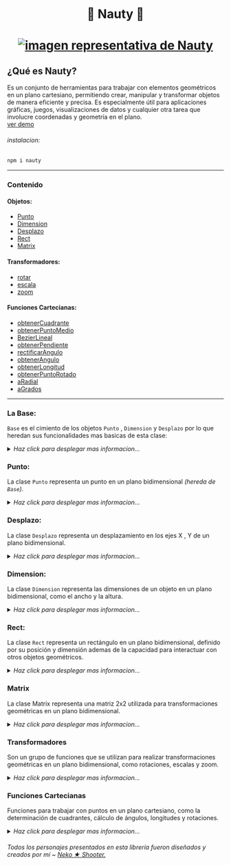 <h1 align="center">🧭 Nauty 📐<h1/>

<p align="center"><a href="#"><img src="https://i.ibb.co/zS2f3SD/nauty-sm.png" alt="imagen representativa de Nauty"></a><p/>


## ¿Qué es Nauty?
Es un conjunto de herramientas para trabajar con elementos geométricos en un plano cartesiano, permitiendo crear, manipular y transformar objetos de manera eficiente y precisa. Es especialmente útil para aplicaciones gráficas, juegos, visualizaciones de datos y cualquier otra tarea que involucre coordenadas y geometría en el plano.  
[ver demo](#demo)

###### instalacion:
``` bash
npm i nauty
```
---
### **Contenido**

#### Objetos:

+ [Punto](#punto)
+ [Dimension](#dimension)
+ [Desplazo](#desplazo)
+ [Rect](#rect)
+ [Matrix](#matrix)

#### Transformadores:
+ [rotar](#transformadores-1)
+ [escala](#transformadores-1)
+ [zoom](#transformadores-1)

#### Funciones Cartecianas:
+ [obtenerCuadrante](#funciones-cartecianas-1)
+ [obtenerPuntoMedio](#funciones-cartecianas-1)
+ [BezierLineal](#funciones-cartecianas-1)
+ [obtenerPendiente](#funciones-cartecianas-1)
+ [rectificarAngulo](#funciones-cartecianas-1)
+ [obtenerAngulo](#funciones-cartecianas-1)
+ [obtenerLongitud](#funciones-cartecianas-1)
+ [obtenerPuntoRotado](#funciones-cartecianas-1)
+ [aRadial](#funciones-cartecianas-1)
+ [aGrados](#funciones-cartecianas-1)
---

### La Base:  

`Base` es el cimiento de los objetos `Punto` , `Dimension` y `Desplazo` por lo que heredan sus funcionalidades mas basicas de esta clase:
<details>
  <summary><em>Haz click para desplegar mas informacion...</em></summary>  

#### Constructor y nuevo:

Si el segundo paramero no esta definido se tomara el valor del primer parametro para los dos.

``` JavaScript
super(a,b);
super.nuevo(a,b); // retorna this
```
+ `a:number` 
+ `b:number|undefined`
---
#### 🔸 bNuevo:

Modifica directamente los parameros internos.

``` JavaScript
super.bNuevo(a:number,b:number); // retorna this
```
> **`⚠ SIN RESTRICIONES`** Sin comprobación de ***tipos***, perfecto para ***iteraciones*** pero si los datos no son correctos puede provocar fallos ❌.

#### 🔸 resetear:
Resetea el valor de los elementos internos a **0**
``` JavaScript
super(20,20);
console.log(super);

super.resetear();
cosole.log(super);
```
###### terminal:
```
> Object { z0: 20 , z1: 20 }
    z0: 20
    z1: 20
​   > <prototype>: Object { … }

> Object { z0: 0 , z1: 0 }
    z0: 0
    z1: 0
​   > <prototype>: Object { … }
```
---
#### 🔸 rectificar:
Cualquier valor negativo sera sustituido a **0**
``` JavaScript
super(20,-20);
console.log(super);

super.rectificar(); // return this
cosole.log(super);
```
###### terminal:
```
> Object { z0: -20 , z1: 20 }
    z0: -20
    z1: 20
​   > <prototype>: Object { … }

> Object { z0: 0 , z1: 0 }
    z0: 0
    z1: 20
​   > <prototype>: Object { … }
```
---
#### 🔸 intercambia:
Los valores internos del objeto se intercambian.
``` JavaScript
super(10,20);
console.log(super);

super.intercambia(); // return this
console.log(super);
```
###### terminal:
```
> Object { z0: 10 , z1: 20 }
    z0: 10
    z1: 20
​   > <prototype>: Object { … }

> Object { z0: 20 , z1: 10 }
    z0: 20
    z1: 10
​   > <prototype>: Object { … }
```
---
#### 🔹 data:
Retorna los valores almacenados en un `Array`.

``` JavaScript
const arr = super.data; // return [number,number]
```
---
#### 🔹 esValido:
Si los el valores introducidos son de tipo **Number** retornara `true ✔`  de lo contrario sera `false ✖`.
``` JavaScript
const instanciaPunto = new Punto(0,0);
console.log(instanciaPunto.esValido); // true

instancia.bNuevo('0',undefined);
console.log(instanciaPunto.esValido); // false
```
 ---
#### 🔸 copiar:
Valida que el objeto resibido sea del mismo tipo que la instancia y `copia` cada uno de los elementos internos de este.
``` JavaScript
instanciaPunto.copiar( Punto ); // return this
instanciaDimension.copiar( Dimension ); // return this
instanciaDesplazo.copiar( Desplazo ); // return this
```
---
#### 🔸 bCopiar:
Si el objeto hereda de `Base` copiara cada uno de los elementos internos de los objetos `Punto | Desplazo | Dimension`
``` JavaScript
super.bCopiar( Punto ); // return this
super.bCopiar( Dimension ); // return this
super.bCopiar( Desplazo ); // return this
```
---
#### 🔹 copia:
Devuelve una copia del objeto.
``` JavaScript
const objetoCopia = super.copia; // return objeto hijo
```
---
#### 🔸 esIgual:
Valida que el `tipo` y contenido interno de los objetos sean igual.
``` JavaScript
const instanciaPunto = new Punto(0,0);
const otraInstancia = new Punto(0,0);
instanciaPunto.esIgual(otraInstancia); // return true
instanciaPunto.esIgual(0,0); //return true

const instanciaDimension = new Dimension(0,0);
instanciaPunto.esIgual(instanciaDimension); // return false
```
---
#### 🔸 bEsIgual:
Si el objeto hereda de `Base` valida que el contenido interno de los objetos sea igual.
``` JavaScript
const instanciaPunto = new Punto(0,0);
instanciaPunto.bEsIgual(0,0); // return true

const instanciaDimension = new Dimension(0,0);
instanciaPunto.bEsIgual(instanciaDimension); //return true

const instanciaDesplazo = new Desplazo(0,0);
instanciaPunto.bEsIgual(instanciaDesplazo); // return true

const obj = {x:0,y:0}
instanciaPunto.bEsIgual(obj); // false
```
---
#### 🔸 coincide:
Si el objeto es del mismo `tipo` valida que almenos un elemento del contenido interno sea igual.
``` JavaScript
const instanciaPunto = new Punto(0,0);
instanciaPunto.coincide(500,0); //return true

const otraInstancia = new Punto(0,10);
instanciaPunto.coincide(otraInstancia); // return true

const instanciaDimension = new Dimension(0,10);
instanciaPunto.coincide(instanciaDimension); // return false
```
---
#### 🔸 bCoincide:
Si el objeto hereda de `Base` valida que almenos un elemento del contenido interno sea igual.
``` JavaScript
const instanciaPunto = new Punto(0,0);
instanciaPunto.bCoincide(500,0); //return true

const instanciaDimension = new Dimension(0,10);
instanciaPunto.bCoincide(instanciaDimension); // return true

const instanciaDimension = new Dimension(0,10);
instanciaPunto.bCoincide(instanciaDimension); // return true
```
---
#### 🔸 multiplica:
Remplaza los **`parametros`** internos por la ***MULTIPLICACIÓN*** de estos **`parametros`** con la del **`VALOR`** asignado
``` JavaScript
super(2,2)
console.log(super);

super.multiplica(2); //return this
console.log(super);
```
###### terminal:
```
> Object { z0: 2 , z1: 2 }
    z0: 2
    z1: 2
​   > <prototype>: Object { … }

> Object { z0: 4 , z1: 4 }
    z0: 4
    z1: 4
​   > <prototype>: Object { … }
```

> **`⚠ SIN RESTRICIONES`** Sin comprobación de ***tipos***  , perfecto para ***iteraciones*** pero si los datos no son correctos puede provocar fallos ❌.
---
#### 🔸 divide:
Remplaza los **`parametros`** internos por la ***DIVICIÓN*** de estos **`parametros`** con la del **`VALOR`** asignado.
``` JavaScript
super(2,2)
console.log(super);

super.divide(2); //return this
console.log(super);
```
###### terminal:
```
> Object { z0: 2 , z1: 2 }
    z0: 2
    z1: 2
​   > <prototype>: Object { … }

> Object { z0: 1 , z1: 1 }
    z0: 1
    z1: 1
​   > <prototype>: Object { … }
```


> **`⚠ SIN RESTRICIONES`** Sin comprobación de ***tipos***, perfecto para ***iteraciones*** pero si los datos no son correctos puede provocar fallos ❌.
---
#### 🔸 bSuma:
Remplaza los **`parametros`** internos por la ***SUMA*** de estos **`parametros`** con la del **`objeto`** asignado.
``` JavaScript
const instanciaPunto = new Punto(-1,2);
console.log(instanciaPunto);

const instanciaDimension = new Dimension(100,100);
instanciaPunto.bSuma(instanciDimension); // return this

console.log(instanciaPunto);
```
###### terminal:
```
> Object { z0: -1 , z1: 2 , tipo: "Punto" }
    z0: -1
    z1: 2
    tipo: "Punto"
​   > <prototype>: Object { … }

> Object { z0: 99 , z1: 102 , tipo: "Punto" }
    z0: 99
    z1: 102
    tipo: "Punto"
​   > <prototype>: Object { … }
```
 > **`⚠ SIN RESTRICIONES`** Sin comprobación de ***tipos***, perfecto para ***iteraciones*** pero si los datos no son correctos puede provocar fallos ❌.
 ---
 #### 🔸 bResta:
 Remplaza los **`parametros`** internos por la ***RESTA*** de estos **`parametros`** con la del **`objeto`** asignado.
``` JavaScript
const instanciaPunto = new Punto(-1,2);
console.log(instanciaPunto);

const instanciaDimension = new Dimension(100,100);
instanciaPunto.bResta(instanciDimension); // return this

console.log(instanciaPunto);
```
###### terminal:
```
> Object { z0: -1 , z1: 2 , tipo: "Punto" }
    z0: -1
    z1: 2
    tipo: "Punto"
​   > <prototype>: Object { … }

> Object { z0: -101 , z1: -98 , tipo: "Punto" }
    z0: -101
    z1: -98
    tipo: "Punto"
​   > <prototype>: Object { … }
```
 > **`⚠ SIN RESTRICIONES`** Sin comprobación de ***tipos***, perfecto para ***iteraciones*** pero si los datos no son correctos puede provocar fallos ❌.  
  <br/>
</details>  

### Punto:
La clase `Punto` representa un punto en un plano bidimensional _(hereda de `Base`)_.
<details>
  <summary><em>Haz click para desplegar mas informacion...</em></summary>  

#### Constructor:
> -- *(opcional)* --
``` JavaScript
const div = document.querySelector('div');
const punto_1 = new Punto;
const punto_2 = new Punto(1,1);
const punto_3 = new Punto(div);
const punto_4 = new Punto(div,true); // coordenadas globales
const punto_5 = new Punto(...punto_4.data);
```
+ **args_0 `(X : Number)`** = Posicion en X\
**args_1 `(Y : Number | undefined)`** = Posicion en Y, _si Y no es definida Y tomara el valor de X_
+  **args_0 `(nodo : HTMLElement)`** = Del elemento HTML tomara la posicion en **`X`** y **`Y`** respectivamente\
**args_1 `(global : boolean | undefined)`** = Si es ***false*** | ***undefined*** solo tomara las coordenadas locales, ***true*** tomara las coordenadas globales.
+ **args_0 `args : data[]`** Toma los datos necesario del Array de datos del objeto en cuestion.
---
#### 🔸 nuevo:
Inicializa un nuevo `Punto` según los datos proporcionados.  
Exactamente igual al constructor
``` JavaScript
const punto_1 = new Punto;
punto_1.nuevo(1,1);

const div = document.querySelector('div');
punto_1.nuevo(div);
punto_1.nuevo(div,true) // coordenadas globales

const punto_2 = new Punto(100,100);
punto_1.nuevo(...punto_2.data)
```
---
#### 🔸 suma:
Remplaza los **`parametros`** internos por la ***SUMA*** de estos **`parametros`** con el **`objeto`** asignado.
``` JavaScript
const punto_1 = new Punto(1,1);
const desplazo = new Desplazo(5,5);
const punto_2 = new Punto(3,3);

console.log(punto_2);

punto_2.suma(punto_1).suma(desplazo);

console.log(punto_2);
```
###### terminal:
```
> Object { z0: 3 , z1: 3 , tipo: "Punto" }
    z0: 3
    z1: 3
    tipo: "Punto"
​   > <prototype>: Object { … }

> Object { z0: 9 , z1: 9 , tipo: "Punto" }
    z0: 9
    z1: 9
    tipo: "Punto"
​   > <prototype>: Object { … }
```
>  Objetos admitidos `Punto` y [`Desplazo`](#desplazo) si desea mas libertad y velocidad para sumar use [bSuma](#bsuma)
---
#### 🔸 resta:
Remplaza los **`parametros`** internos por la ***RESTA*** de estos **`parametros`** con el **`objeto`** asignado.
``` JavaScript
const punto_1 = new Punto(1,1);
const desplazo = new Desplazo(5,5);
const punto_2 = new Punto(3,3);

console.log(punto_2);

punto_2.resta(punto_1).resta(desplazo);

console.log(punto_2);
```
###### terminal:
```
> Object { z0: 3 , z1: 3 , tipo: "Punto" }
    z0: 3
    z1: 3
    tipo: "Punto"
​   > <prototype>: Object { … }

> Object { z0: -3 , z1: -3 , tipo: "Punto" }
    z0: -3
    z1: -3
    tipo: "Punto"
​   > <prototype>: Object { … }
```
>  Objetos admitidos `Punto` y [`Desplazo`](#desplazo) si desea mas libertad y velocidad para restar use [bResta](#bresta)
---
#### 🔹 getters y setters:
``` JavaScript
const punto_1 = new Punto(1,1);
console.log(punto_1);

punto_1.x; // coordenada en x
punto_1.y; // coordenada en y

punto_1.x = 2;
punto_1.y = 2;

console.log(punto_1);
```
###### terminal:
```
> Object { z0: 1 , z1: 1 , tipo: "Punto" }
    z0: 1
    z1: 1
    tipo: "Punto"
​   > <prototype>: Object { … }

> Object { z0: 2 , z1: 2 , tipo: "Punto" }
    z0: 2
    z1: 2
    tipo: "Punto"
​   > <prototype>: Object { … }
```
> Esta clase hereda de [`Base`](#la-base) por lo que el resto de sus funciones provienen de ahi.

<br/>
</details>

### Desplazo:

La clase `Desplazo` representa un desplazamiento en los ejes X , Y de un plano bidimensional.

<details>
  <summary><em>Haz click para desplegar mas informacion...</em></summary>  

#### Constructor:
> -- *(opcional)* --
``` JavaScript
const desplazo_1 = new Desplazo;
const desplazo_2 = new Desplazo(50,50);
const desplazo_3 = new Desplazo(...desplazo_2.data);
```
+ **args_0 `(dx : Number)`** = Desplazamiento en el eje X\
**args_1 `(dy : Number | undefined)`** = Desplazamiento en el eje Y, _si dy no es definida dy tomara el valor de dx_
+ **args_0 `args : data[]`** Toma los datos necesario del Array de datos del objeto en cuestion.
---
#### 🔸 nuevo:
Inicializa un nuevo `Desplazo` según los datos proporcionados.  
Exactamente igual al constructor.
``` JavaScript
cconst desplazo_1 = new Desplazo;
desplazo_1.nuevo(50,50);

const desplazo_2 = new Desplazo(100,100);
desplazo_1.nuevo(...desplazo_2.data);
```
---
#### 🔸 suma:
Remplaza los **`parametros`** internos por la ***SUMA*** de estos **`parametros`** con el **`Desplazo`** asignado.
``` JavaScript
const desplazo_1 = new Desplazo(1,1);
const desplazo_2 = new Desplazo(5,5);
const desplazo_3 = new Desplazo(3,3);

console.log(desplazo_3);

desplazo_3.suma(desplazo_1).suma(desplazo_2);

console.log(desplazo_3);
```
###### terminal:
```
> Object { z0: 3 , z1: 3 , tipo: "Desplazo" }
    z0: 3
    z1: 3
    tipo: "Desplazo"
​   > <prototype>: Object { … }

> Object { z0: 9 , z1: 9 , tipo: "Desplazo" }
    z0: 9
    z1: 9
    tipo: "Desplazo"
​   > <prototype>: Object { … }
```
>  Solo admite `desplazo` si desea mas libertad y velocidad para sumar use [bSuma](#bsuma)
---
#### 🔸 resta:
Remplaza los **`parametros`** internos por la ***RESTA*** de estos **`parametros`** con el **`Desplazo`** asignado.
``` JavaScript
const desplazo_1 = new Desplazo(1,1);
const desplazo_2 = new Desplazo(5,5);
const desplazo_3 = new Desplazo(3,3);

console.log(desplazo_3);

desplazo_3.suma(desplazo_1).suma(desplazo_2);

console.log(desplazo_3);
```
###### terminal:
```
> Object { z0: 3 , z1: 3 , tipo: "Desplazo" }
    z0: 3
    z1: 3
    tipo: "Desplazo"
​   > <prototype>: Object { … }

> Object { z0: -3 , z1: -3 , tipo: "Desplazo" }
    z0: -3
    z1: -3
    tipo: "Desplazo"
​   > <prototype>: Object { … }
```
>  Solo admite `desplazo` si desea mas libertad y velocidad para restar use [bResta](#bresta)
---
#### 🔹 getters y setters:
``` JavaScript
const desplazo_1 = new Desplazo(1,1);
console.log(desplazo_1);

desplazo_1.dx; // desplazamiento en el eje x
desplazo_1.dy; // desplazamiento en el eje y

desplazo_1.dx = 2;
desplazo_1.dy = 2;

console.log(desplazo_1);
```
###### terminal:
```
> Object { z0: 1 , z1: 1 , tipo: "Desplazo" }
    z0: 1
    z1: 1
    tipo: "Desplazo"
​   > <prototype>: Object { … }

> Object { z0: 2 , z1: 2 , tipo: "Desplazo" }
    z0: 2
    z1: 2
    tipo: "Desplazo"
​   > <prototype>: Object { … }
```
> Esta clase hereda de [`Base`](#la-base) por lo que el resto de sus funciones provienen de ahi.

<br/>
</details>

### Dimension:

La clase `Dimension` representa las dimensiones de un objeto en un plano bidimensional, como el ancho y la altura.

<details>
  <summary><em>Haz click para desplegar mas informacion...</em></summary> 

#### Constructor:
> -- *(opcional)* --
``` JavaScript
const div = document.querySelector('div');
const dimension_1 = new Dimension;
const dimension_2 = new Dimension(1,1);
const dimension_3 = new Dimension(div);
const dimension_4 = new Dimension(...dimension_2.data);
```
+ **args_0 `(w : Number)`** = Ancho\
**args_1 `(h : Number | undefined)`** = Altura, _si la altura no es definida Y tomara el valor del ancho_
+  **args_0 `(nodo : HTMLElement)`** = Del elemento HTML tomara el tamaño respectivamente
+ **args_0 `args : data[]`** Toma los datos necesario del Array de datos del objeto en cuestion.
---
#### 🔸 nuevo:
Inicializa una nueva `Dimension` según los datos proporcionados.  
Exactamente igual al constructor.
``` JavaScript
const dimension_1 = new Dimension;
dimension_1.nuevo(1,1);

const div = document.querySelector('div');
dimension_1.nuevo(div);

const dimension_2 = new Dimension(100,100);
dimension_1.nuevo(...dimension_2.data)
```
---
#### 🔸 suma:
Remplaza los **`parametros`** internos por la ***SUMA*** de estos **`parametros`** con la **`Dimension`** asignada.
``` JavaScript
const dimension_1 = new Dimension(1,1);
const dimension_2 = new Dimension(5,5);
const dimension_3 = new Dimension(3,3);

console.log(dimension_1);

dimension_1.suma(dimension_2).suma(dimension_3);

console.log(dimension_1);
```
###### terminal:
```
> Object { z0: 1 , z1: 1 , tipo: "Dimension" }
    z0: 1
    z1: 1
    tipo: "Dimension"
​   > <prototype>: Object { … }

> Object { z0: 9 , z1: 9 , tipo: "Dimension" }
    z0: 9
    z1: 9
    tipo: "Dimension"
​   > <prototype>: Object { … }
```
> Solo admite `Dimension` si desea mas libertad y velocidad para sumar use [bSuma](#bsuma)
---
#### 🔸 resta:
Remplaza los **`parametros`** internos por la ***RESTA*** de estos **`parametros`** con la **`Dimension`** asignada.
``` JavaScript
const dimension_1 = new Dimension(1,1);
const dimension_2 = new Dimension(5,5);
const dimension_3 = new Dimension(3,3);

console.log(dimension_1);

dimension_1.resta(dimension_2).resta(dimension_3);

console.log(dimension_1);
```
###### terminal:
```
> Object { z0: 1 , z1: 1 , tipo: "Dimension" }
    z0: 1
    z1: 1
    tipo: "Dimension"
​   > <prototype>: Object { … }

> Object { z0: 0 , z1: 0 , tipo: "Dimension" }
    z0: 0
    z1: 0
    tipo: "Dimension"
​   > <prototype>: Object { … }
```

> Solo admite `Dimension` ademas de que no existen dimensiones nagativas por lo que seran sustituidas por **0** en caso de pasar, si desea mas libertad y velocidad para restar use [bResta](#bresta).
---
#### 🔸 multiplica:
Remplaza los **`parametros`** internos por la ***MULTIPLICACIÓN*** de estos **`parametros`** con el **`VALOR`** asignado.
``` JavaScript
const dimension_1 = new Dimension(3,2);

console.log(dimension_1);

dimension_1.multiplica(2);

console.log(dimension_1);
```
###### terminal:
```
> Object { z0: 3 , z1: 2 , tipo: "Dimension" }
    z0: 3
    z1: 2
    tipo: "Dimension"
​   > <prototype>: Object { … }

> Object { z0: 6 , z1: 4 , tipo: "Dimension" }
    z0: 6
    z1: 4
    tipo: "Dimension"
​   > <prototype>: Object { … }
```
---
#### 🔸 divide:
Remplaza los **`parametros`** internos por la ***DIVICIÓN*** de estos **`parametros`** con el **`VALOR`** asignado.
``` JavaScript
const dimension_1 = new Dimension(3,2);

console.log(dimension_1);

dimension_1.divide(2);

console.log(dimension_1);
```
###### terminal:
```
> Object { z0: 3 , z1: 2 , tipo: "Dimension" }
    z0: 3
    z1: 2
    tipo: "Dimension"
​   > <prototype>: Object { … }

> Object { z0: 1.5 , z1: 1 , tipo: "Dimension" }
    z0: 1.5
    z1: 1
    tipo: "Dimension"
​   > <prototype>: Object { … }
```
---
#### 🔸 rectificaW:
Todo valor negativo en el ancho sera sustituido por **0**.

``` JavaScript
const dimension_1 = new Dimension;
dimension_1.bNuevo(-25,25); // bNuevo = sin restricciones para mas info ver clase Base
console.log("original",dimension_1);

dimension_1.rectificaW();
console.log("rectificaW",dimension_1);
```
###### terminal:
```
original > Object { z0: -25, z1: 25, tipo: "Dimension" }

rectificaW > Object { z0: 0, z1: 25, tipo: "Dimension" }

```
---
#### 🔸 rectificaH:
Todo valor negativo en la altura sera sustituido por **0**.
``` JavaScript
const dimension_1 = new Dimension;
dimension_1.bNuevo(-25,-25); // bNuevo = sin restricciones para mas info ver clase Base
console.log("original",dimension_1);

dimension_1.rectificaH();
console.log("rectificaH",dimension_1);
```
###### terminal:
```
original > Object { z0: -25, z1: -25, tipo: "Dimension" }

rectificaH > Object { z0: -25, z1: 0, tipo: "Dimension" }

```
---
#### 🔹 esValido:
El valor de una dimencion debe ser mayor a **0** para que sea `true ✔` de lo contrario sera invalido `false ✖`

``` JavaScript
const dimension_1 = new Dimension(20,20);

if(dimension_1.esValido){
    console.log(dimension_1);
    }

dimension_1.w = 0;

if(!dimension_1.esValido){
    console.log("la dimension solo es valida si sus parametros son mayores a 0");
    }
```
###### terminal:
```
> Object { z0: 20 , z1: 20 , tipo: "Dimension" }
    z0: 20
    z1: 20
    tipo: "Dimension"
​   > <prototype>: Object { … }

"la dimension solo es valida si sus parametros son mayores a 0"
```
---
#### 🔹 getters y setters:
``` JavaScript
const dimension_1 = new Dimension(1,1);
console.log(dimension_1);

dimension_1.w; // ancho
dimension_1.h; // alto

dimension_1.w = 2;
dimension_1.h = 2;

console.log(dimension_1);
```
###### terminal:
```
> Object { z0: 1 , z1: 1 , tipo: "Dimension" }
    z0: 1
    z1: 1
    tipo: "Dimension"
​   > <prototype>: Object { … }

> Object { z0: 2 , z1: 2 , tipo: "Dimension" }
    z0: 2
    z1: 2
    tipo: "Dimension"
​   > <prototype>: Object { … }
```
> Esta clase hereda de [`Base`](#la-base) por lo que el resto de sus funciones provienen de ahi.

<br/>
</details>

### Rect:
La clase `Rect` representa un rectángulo en un plano bidimensional, definido por su posición y dimensión ademas de la capacidad para interactuar con otros objetos geométricos.

<details>
  <summary><em>Haz click para desplegar mas informacion...</em></summary> 

#### Constructor:
> -- *(opcional)* --   

Creara un nuevo rectángulo según los datos proporcionados.
``` JavaScript
const div = document.querySelector('div');
const punto_1 = new Punto;
const punto_2 = new Punto(-10,10);
const dimension = new Dimencion(100,100);

const rect_1 = new Rect;
const rect_2 = new Rect(0,0,50,50);
const rect_3 = new Rect(punto_1,dimencion);
const rect_4 = new Rect(punto_1,punto_2);
const rect_5 = new Rect(div);
const rect_6 = new Rect(div,true);// cualquier modificacion a rect afectara a div
const rect_7 = new Rect(...rect_4.data);
```

+ *args_0 =* `[x : number]`, *args_1 =* `[y : number]`,  
*args_2 =* `[w : number]`, *args_3 =* `[h : number]`  
+ *args_0 =* `[punto : Punto]`, *args_1 =* `[dimension : Dimension]`
+ *args_0 =* `[puntoA : Punto]`, *args_1 =* `[puntoB : Punto]`
+ *args_0 = `(nodo : HTMLElement)`* = Del elemento HTML tomara el tamaño y la posicion respectivamente
+ *args = `(...args : data[])`* Toma los datos necesario del Array de datos del objeto en cuestion.
---
#### 🔸 nuevo:
Inicializa un nuevo rectángulo según los datos proporcionados.  
Exactamente igual al constructor.
``` JavaScript
const div = document.querySelector('div');
const punto_1 = new Punto;
const punto_2 = new Punto(-10,10);
const dimension = new Dimencion(100,100);

const rect_1 = new Rect;
rect_1.nuevo(0,0,50,50);
rect_1.nuevo(punto_1,dimencion);
rect_1.nuevo(punto_1,punto_2);
rect_1.nuevo(div);
rect_1.nuevo(div,true);// cualquier modificacion a rect afectara a div
const rect_2 = new Rect(50,50,50,50)
rect_1.nuevo(...rect_2.data);
```
---
#### 🔹 data:
Devuelve los valores almacenados en un array.
``` JavaScript
const rect_1 = new Rect(50,50,50,50);
console.log(rect_1.data);
```
###### terminal:
```
> Array(4) [ 50 , 50 , 50 , 50 ]
```
---
#### 🔸 copiar:
Copia cada uno de los elementos internos del objeto resibido.
``` JavaScript
const rect_1 = new Rect(100,100,100,100);
const rect_2 = new Rect;
console.log(rect_2.data);

rect_2.copiar(rect_1);
console.log(rect_2.data);
```
###### terminal:
```
> Array(4) [ 0 , 0 , 0 , 0 ]

> Array(4) [ 100 , 100 , 100 , 100 ]
```
---
#### 🔹 copia:
Crea y devuelve una copia del objeto
``` JavaScript
const rect_1 = new Rect(0,0,50,50);
const rect_copia = rect_1.copia;
```
---
#### 🔸 editar:
Modifica los parámetros internos  
`editar(x:number, y:number, w:number, h:number)`
* x - Posición en X 
* y - Podición en Y
* w - Ancho
* h - Altura  
``` JavaScript
const rect_1 = new Rect(100,100,100,100);
console.log(rect_1.data);

rect_1.editar(50,50,50,50);

console.log(rect_1.data);
```
###### terminal:
```
> Array(4) [ 100 , 100 , 100 , 100 ]

> Array(4) [ 50 , 50 , 50 , 50 ]
```
---
#### 🔸 cambiarPosicion:
Edita los parámetros de posición del rectángulo.
``` JavaScript
const rect_1 = new Rect(100,100,100,100);
console.log(rect_1.data);

rect_1.cambiarPosicion(50,50);
console.log(rect_1.data);

const nuevoPunto = new Punto(20,20);
rect_1.cambiarPosicion(nuevoPunto)
console.log(rect_1.data);
```
###### terminal:
```
> Array(4) [ 100 , 100 , 100 , 100 ]

> Array(4) [ 50 , 50 , 100 , 100 ]

> Array(4) [ 20 , 20 , 100 , 100 ]
```
---
#### 🔹 posicion:
Devuelve la el objeto [`Punto`](#punto) de la posición del rectángulo
``` JavaScript
const rect_1 = new Rect(1,2,30,40);
console.log(rect_1.posicion);
```
###### terminal:
```
> Object { z0: 1 , z1: 2 , tipo: "Punto" }
    z0: 1
    z1: 2
    tipo: "Punto"
​   > <prototype>: Object { … }
```
---
#### 🔸 cambiarDimension:
Edita los parámetros de dimensiones del rectángulo.
``` JavaScript
const rect_1 = new Rect(100,100,100,100);
console.log(rect_1.data);

rect_1.cambiarDimension(50,50);
console.log(rect_1.data);

const nuevaDimension = new Dimension(20,20);
rect_1.cambiarPosicion(nuevaDimension)
console.log(rect_1.data);
```
###### terminal:
```
> Array(4) [ 100 , 100 , 100 , 100 ]

> Array(4) [ 100 , 100 , 50 , 50 ]

> Array(4) [ 100 , 100 , 20 , 20 ]
```
---
#### 🔹 dimension:
Devuelve la el objeto [`Dimension`](#punto) del rectángulo
``` JavaScript
const rect_1 = new Rect(1,2,30,40);
console.log(rect_1.dimension);
```
###### terminal:
```
> Object { z0: 30 , z1: 40 , tipo: "Dimension" }
    z0: 30
    z1: 40
    tipo: "Dimension"
​   > <prototype>: Object { … }
```
---
#### 🔸 desplazar:
Edita el desplazamiento en el eje **X** y **Y**
``` JavaScript
const rect_1 = new Rect(100,100,100,100);
console.log(rect_1.data);

rect_1.desplazar(50,50);
console.log(rect_1.data);

const nuevaDesplazo = new Desplazo(20,20);
rect_1.desplazar(nuevaDesplazo)
console.log(rect_1.data);
```
###### terminal:
```
> Array(4) [ 100 , 100 , 100 , 100 ]

> Array(4) [ 150 , 150 , 100 , 100 ]

> Array(4) [ 120 , 120 , 100 , 100 ]
```
---
#### 🔹 desplazo:
Devuelve el objeto [`Desplazo`](#desplazo) que contiene el desplazamiento del rectángulo
``` JavaScript
const rect_1 = new Rect(100,100,100,100);
rect_1.cambiarDesplazo(50,50);
console.log(rect_1.desplazo);
```
###### terminal:
```
> Object { z0: 50 , z1: 50 , tipo: "Desplazo" }
    z0: 50
    z1: 50
    tipo: "Desplazo"
​   > <prototype>: Object { … }
```
---
#### 🔸 posicionarPorElCentro:
Posiciona el objeto `Rect` desde el centro usando las coordenadas proporcionadas.
``` JavaScript
const rect_1 = new Rect(0,0,100,100);
console.log(rect_1.data);

rect_1.posicionarPorElCentro(0,0);
console.log(rect_1.data);
```
###### terminal:
```
> Array(4) [ 0 , 0 , 100 , 100 ]

> Array(4) [ -50 , -50 , 100 , 100 ]

```
---
#### 🔸 expandir:
Expande el objeto `Rect` asta los limites del rectángulo dado
``` JavaScript
const rect_1 = new Rect(0,0,50,50);
console.log(rect_1.data);

const rect_2 = new Rect(50,50,50,50);
rect_1.expandir(rect_2)
console.log(rect_1.data);
```
###### terminal:
```
> Array(4) [ 0 , 0 , 50 , 50 ]

> Array(4) [ 0 , 0 , 100 , 100 ]

```
---
#### 🔸 contiene:
Verifica si un punto se encuentra dentro de los límites del rectángulo.
``` JavaScript
const rect_1 = new Rect(0,0,50,50);
const punto_1  = new Punto(25,25);

if(rect_1.contiente(punto_1)){
    console.log('El punto esta dentro de rectangulo');
}
else{
    console.log('El punto esta fuera')
}

```
###### terminal:
```
El punto esta dentro de rectangulo
```
---
#### 🔹 esValido:
Verifica si los datos del rectángulo son válidos.
``` JavaScript
const rect_1 = new Rect(0,0,50,50);

if(rect_1.esValido){    
    console.log(rect_1.data);
}

rect_1.w = 0;    

if(!rect_1.esValido){
    console.log("el rectangulo NO ES VALIDO");
}
```
###### terminal:
```
> Array(4) [ 0 , 0 , 50 , 50 ]

"el rectangulo NO ES VALIDO"
```
---
#### 🔸 resetear:
Formatea completamente el objeto..
``` JavaScript
const rect_1 = new Rect(50,50,50,50);
console.log(rect_1.data);

rect_1.resetear();
console.log(rect_1.data);
```
###### terminal:
```
> Array(4) [ 50 , 50 , 50 , 50 ]

> Array(4) [ 0 , 0 , 0 , 0 ]
```
---
#### 🔸 obtenerCentro:
Devuelve la coordenada global ubicada en el centro del rectángulo.
``` JavaScript
const rect_1 = new Rect(50,50,50,50);
rect_1.desplazar(10,10);

const centro = rect_1.obtenerCentro();
console.log(centro);
```
###### terminal:
```
> Object { z0: 85 , z1: 85 , tipo: "Punto" }
    z0: 85
    z1: 85
    tipo: "Punto"
​   > <prototype>: Object { … }
```
---
#### 🔸 obtenerCentroLocal:
Devuelve la coordenada local ubicada en el centro del rectángulo.
``` JavaScript
const rect_1 = new Rect(50,50,50,50);
rect_1.desplazar(10,10);

const centro = rect_1.obtenerCentroLocal();
console.log(centro);
```
###### terminal:
```
> Object { z0: 75 , z1: 75 , tipo: "Punto" }
    z0: 75
    z1: 75
    tipo: "Punto"
​   > <prototype>: Object { … }
```
---
#### 🔸 obtenerCentroAbs:
Devuelve la coordenada absoluta ubicada en el centro del rectángulo.
``` JavaScript
const rect_1 = new Rect(50,50,50,50);
rect_1.desplazar(10,10);

const centro = rect_1.obtenerCentroAbs();
console.log(centro);
```
###### terminal:
```
> Object { z0: 25 , z1: 25 , tipo: "Punto" }
    z0: 25
    z1: 25
    tipo: "Punto"
​   > <prototype>: Object { … }
```
---
#### 🔸 raiz:
Ancla el rectángulo a un objeto HTML para que las modificaciones hechas en el Rect se vean reflejadas en el objeto HTML.
``` JavaScript
const div = document.querySelector('div');
const rect_1 = new Rect;
rect_1.raiz(div);

```
---
#### 🔹 area:
Devuelve el área total del rectángulo.
``` JavaScript
const rect_1 = new Rect(50,50,50,50);
console.log(rect_1.area);
```
###### terminal:
```
2500
```

#### 🔹 supDer , supIzq , infDer , infIzq:
Devuelve las coordenadas de las esquinas del rectángulo.
``` JavaScript
const rect = new Rect(0,25,50,100);
console.log('supDer',rect.supDer);
console.log('supIzq',rect.supIzq);
console.log('infDer',rect.infDer);
console.log('infIzq',rect.infIzq);
```
###### terminal:
```
supDer > Object { z0: 50, z1: 25, tipo: "Punto" }

supIzq > Object { z0: 0, z1: 25, tipo: "Punto" }

infDer > Object { z0: 50, z1: 125, tipo: "Punto" }

infIzq > Object { z0: 0, z1: 125, tipo: "Punto" }
```

### 🔹 getters y setters:

``` JavaScript
const rect_1 = new Rect(0,0,50,50);
console.log(rect_1.data);

rect_1.w; // ancho
rect_1.h; // alto
rect_1.x; // coordenada x
rect_1.y; // coordenada y

rect_1.gx; // Devuelve la posicion X global si está enlazado al DOM, de lo contrario, devuelve la posicion X local.
rect_1.gy; // Devuelve la posicion Y global si está enlazado al DOM, de lo contrario, devuelve la posicion Y local.

rect_1.x = 10;
rect_1.y = 10;
rect_1.w = 20;
rect_1.h = 20;

console.log(rect_1.data);
```
###### terminal:
```
> Array(4) [ 0 , 0 , 50 , 50 ]

> Array(4) [ 10 , 10 , 20 , 20 ]
```

<br/>
</details>

### Matrix
La clase Matrix representa una matriz 2x2 utilizada para transformaciones geométricas en un plano bidimensional.
<details>
  <summary><em>Haz click para desplegar mas informacion...</em></summary>

#### Constructor
> -- *(opcional)* --  

Crea una nueva instancia de la matriz con los valores proporcionados. Por defecto, crea una matriz de identidad y sin desplazamiento.
+ m11 (number): Valor de la posición (1,1) de la matriz.
+ m21 (number): Valor de la posición (2,1) de la matriz.
+ m12 (number): Valor de la posición (1,2) de la matriz.
+ m22 (number): Valor de la posición (2,2) de la matriz.
+ dx (number): Desplazamiento en el eje x.
+ dy (number): Desplazamiento en el eje y.
``` JavaScript
const matrix_1 = new Matrix;
const matrix_2 = new Matrix(1,0,0,1,0,0);
const matrix_3 = new Matrix(...matrix_2.data);
```
---
#### 🔸 nuevo:
Inicializa una nueva matriz según los datos proporcionados.  
Exactamente igual al constructor.
``` JavaScript
const matrix_1 = new Matrix;
matrix_1.nuevo(2,0,0,2,10,10);

const matrix_2 = new Matrix(0.7, -0.7, 0.7, 0.7, 0, 0);
matrix_1.nuevo(...matrix_2.data);
```
---
#### 🔹 data:
Devuelve los valores de la matriz y el desplazamiento como un arreglo.  
`[m11:number, m21:number, m12:number, m22:number, dx:number dy:number]`
``` JavaScript
const matrix_1 = new Matrix(2,0,0,2,0,0);
console.log(matrix_1.data);
```
###### terminal:
```
> Array(6) [ 2 , 0 , 0 , 2 , 0 , 0 ]
```
---
#### 🔹 str:
Devuelve una representación en cadena de texto de la matriz en el formato `matrix(m11, m21, m12, m22, dx, dy)` perfecto para usarlo en los metodos ***DOM.style.transform***.
``` JavaScript
const matrix_1 = new Matrix(2,0,0,2,0,0);
console.log(matrix_1.str);
```
###### terminal:
```
"matrix(2, 0, 0, 2, 0, 0)"
```
#### 🔸 desplazar:
Desplaza la matriz en los ejes **X** e **Y** con los valores proporcionados.
``` JavaScript
const div_1 = document.querySelector('.div_1');
const div_2 = document.querySelector('.div_2');
const matrix_1 = new Matrix;

div_1.style.transform = matrix_1.str;

matrix_1.desplazar(200,200);
div_2.style.transform = matrix_1.str;
```
<p align="center"><a href="#"><img src="https://i.ibb.co/YkHk00L/m1.jpg" alt="imagen demo de matrix.desplazar"></a><p/>

---
#### 🔹 desplazo:
Devuelve el objeto [`Desplazo`](#desplazo) asociado a la matriz.
``` JavaScript
const div_1 = document.querySelector('.div_1');
const div_2 = document.querySelector('.div_2');
const matrix_1 = new Matrix;

div_1.style.transform = matrix_1.str;

const desplazo = matrix_1.desplazo;
desplazo.dx = 200;
desplazo.dy = 200;
div_2.style.transform = matrix_1.str;
```
<p align="center"><a href="#"><img src="https://i.ibb.co/YkHk00L/m1.jpg" alt="imagen demo de matrix.desplazar"></a><p/>

---
#### 🔸 inverso:
Calcula y devuelve una nueva matriz inversa de la matriz original.
``` JavaScript
const div_1 = document.querySelector('.div_1');
const div_2 = document.querySelector('.div_2');
const matrix_1 = new Matrix(0.7, -0.7, 0.7, 0.7, 200, 200);

div_1.style.transform = matrix_1.str;

const matrix_inversa = matrix_1.inverso();
div_2.style.transform = matrix_inversa.str;
```
<p align="center"><a href="#"><img src="https://i.ibb.co/hLP5XZP/m2.jpg" alt="imagen demo de matrix.inverso"></a><p/>

#### 🔸 fusionar:
Sustituye los valores de la `matriz A` por la combinacion de la `matriz A` con la `matriz B` de manera que aplica primero la transformación de la `matriz A` y luego la transformación de la `matriz B`.
``` JavaScript
const div_1 = document.querySelector('.div_1');
const div_2 = document.querySelector('.div_2');
const div_3 = document.querySelector('.div_3');
const matrix_1 = new Matrix(0.7, -0.7, 0.7, 0.7, 150, 150);
const matrix_2 = new Matrix(.5, 0, 0, .5, 50, 50);

div_1.style.transform = matrix_1.str;
div_2.style.transform = matrix_2.str;

div_3.style.transform = matrix_2.fusionar(matrix_1).str;
```
<p align="center"><a href="#"><img src="https://i.ibb.co/QvsgxDx/m3.jpg" alt="imagen demo de matrix.fusionar"></a><p/>

---
#### 🔸 resetear:
Restablece la matriz a una matriz de identidad y el desplazamiento a cero.
``` JavaScript
const div_1 = document.querySelector('.div_1');
const div_2 = document.querySelector('.div_2');

const matrix_1 = new Matrix(0.35, -0.35, 0.35, 0.35, 100, 0);
div_1.style.transform = matrix_1.str;

matrix_1.resetear()
div_2.style.transform = matrix_1.str;
```
<p align="center"><a href="#"><img src="https://i.ibb.co/fSgL193/m4.jpg" alt="imagen demo de matrix.resetear"></a><p/>

---
#### 🔸 copiar:
Copia los valores de otra matriz en la matriz original.
``` JavaScript
const matrix_1 = new Matrix(0.7, -0.7, 0.7, 0.7, 50, -50);
console.log(matrix_1.data);

const matrix_2 = new Matrix(.5, 0, 0, .5, 50, 50);
matrix_1.copiar(matrix_2)

console.log(matrix_1.data);
```
###### terminal:
```
> Array(6) [ 0.7 , -0.7 , 0.7 , 0.7 , 50 , -50 ]

> Array(6) [ 0.5 , 0 , 0 , 0.5 , 50 , 50 ]
```
---
#### 🔹 copia:
Crea y devuelve una copia de la matriz original.
``` JavaScript
const matrix_1 = new Matrix(0.7, -0.7, 0.7, 0.7, 50, -50);
console.log(matrix_1.data);

const matrix_2 = matrix_1.copia;
console.log(matrix_2.data);
```
###### terminal:
```
> Array(6) [ 0.7 , -0.7 , 0.7 , 0.7 , 50 , -50 ]

> Array(6) [ 0.7 , -0.7 , 0.7 , 0.7 , 50 , -50 ]
```
---
#### 🔸 mapea:
Aplica la transformación de la matriz a un punto en el plano.
``` JavaScript
const matrix_1 = new Matrix(0.7, -0.7, 0.7, 0.7, 50, -50);

const punto_original = new Punto(25,25);
console.log("punto original",punto_original.data);

const punto_mapeado = matrix_1.mapea(punto_original);
console.log("punto mapeado",punto_mapeado.data);
```
###### terminal:
```
punto original > Array [ 25 , 25 ]

punto mapeado > Array [ 50, -15 ]
```
---
#### 🔸 desMapea:
Aplica la transformación de la matriz a un punto en el plano.
``` JavaScript
const matrix_1 = new Matrix(0.7, -0.7, 0.7, 0.7, 50, -50);

const punto_mapeado = new Punto(50,-15);
console.log("punto mapeado" ,punto_mapeado.data);

const punto_original = matrix_1.desMapea(punto_mapeado);
console.log("punto original", punto_original.data);
```
###### terminal:
```
punto mapeado > Array [ 50, -15 ]

punto original > Array [ 25 , 25 ]
```

#### 🔸 esIgual:
Verifica si esta matriz es igual a otra matriz.
``` JavaScript
const matrix_1 = new Matrix(0.7, -0.7, 0.7, 0.7, 50, -50);
const matrix_2 = new Matrix(2, 0, 0, 2, 10, 10);
const matrix_3 = new Matrix(0.7, -0.7, 0.7, 0.7, 50, -50);

console.log("la matriz_1 es igual al a matriz_3 =" ,matrix_1.esIgual(matrix_3));

console.log("la matriz_1 es igual al a matriz_2 =" ,matrix_1.esIgual(matrix_2));
```
###### terminal:
```
la matriz_1 es igual al a matriz_3 = true

la matriz_1 es igual al a matriz_2 = false
```

#### 🔹 Propiedades:
``` JavaScript
const matrix_1 = new Matrix(0.7, -0.7, 0.7, 0.7, 50, -50);
matrix_1.m11 // 0.7: Valor de la posición (1,1) de la matriz.
matrix_1.m21 // -0.7: Valor de la posición (2,1) de la matriz.
matrix_1.m12 // 0.7: Valor de la posición (1,2) de la matriz.
matrix_1.m22 // 0.7: Valor de la posición (2,2) de la matriz.
matrix_1.dx // 50: Desplazamiento en el eje x.
matrix_1.dy // -50: Desplazamiento en el eje y.
```
<br/>
</details>

### Transformadores

Son un grupo de funciones que se utilizan para realizar transformaciones geométricas en un plano bidimensional, como rotaciones, escalas y zoom.
<details>
  <summary><em>Haz click para desplegar mas informacion...</em></summary> 

#### ⚙ rotar:

Realiza una rotación en el plano con el ángulo especificado alrededor del punto de pivote, manteniendo la precisión especificada.  
`rotar( grados , pivote , referencia , presicion = 3)`

- `grados`: El ángulo de rotación en grados.
- `pivote` _(opcional)_: El punto alrededor del cual se realiza la rotación.
- `referencia` _(opcional)_: Es el punto de referencia al cual el pivote afectara, puede usarse ` el centro del rect` al cual la matrix aplicara la transformacion.
- `presicion` _(opcional)_: La precisión decimal para redondear los resultados (por defecto es 3).

_Devuelve una instancia de `Matrix` que representa la transformación de rotación._
###### Ejemplo 1:

``` JavaScript
const div_1 = document.querySelector('.div_1');

let grados = 0;

window.addEventListener('wheel',e=>{
    grados += e.deltaY > 0 ? 1 : -1;
    const matrix = rotar(grados);
    div_1.style.transform = matrix.str;
});
```
<p align="center"><a href="#"><img src="https://media.giphy.com/media/v1.Y2lkPTc5MGI3NjExc3NqczEzMjZkMmtzOW54MnZycWw1MXp1NWh0YndpOW82MW1ycDhzZiZlcD12MV9pbnRlcm5hbF9naWZfYnlfaWQmY3Q9Zw/0GllHGGVWcF3C2njFB/source.gif" alt="demo 1 de Nauty-rotar"></a><p/>

###### Ejemplo 2:

``` JavaScript
const pos_global = new Punto(document.querySelector(".contenedor"),true);//solo para obtener la posicion global
const marcador = new Rect(document.querySelector(".marcador"),true);
const rect = new Rect(document.querySelector(".div_1"),true);

const pivote = new Punto(0,0);
marcador.posicionarPorElCentro(pivote);

let grados = 0;

window.addEventListener('wheel',e=>{
    grados += e.deltaY > 0 ? 1 : -1;
    const matrix = rotar(grados,pivote,rect.obtenerCentro());
    rect.nodo.style.transform = matrix.str;
});

window.addEventListener('click',e=>{
    console.info(e.clientX,e.clientY)
    pivote.x = e.clientX - pos_global.x;
    pivote.y = e.clientY - pos_global.y;
    marcador.posicionarPorElCentro(pivote);
});
```
<p align="center"><a href="#"><img src="https://media.giphy.com/media/v1.Y2lkPTc5MGI3NjExMWE4cDZqazMzM3Z2ZmI1NmRuZ2locGtyMnJnM210ZTZndnN2bTdodCZlcD12MV9pbnRlcm5hbF9naWZfYnlfaWQmY3Q9Zw/cqcm4Ld6api3FmW6SB/source.gif" alt="demo 2 de Nauty-rotar"></a><p/>

---
#### ⚙ escala:

Realiza una escala en el plano bidimensional.  
`escala( escalaX , escalaY )`

- `escalaX`: El factor de escala en el eje x (por defecto es 1).
- `escalaY`: El factor de escala en el eje y (por defecto es 1).

_Devuelve una instancia de `Matrix` que representa la transformación de escala._
``` JavaScript
const div_1 = document.querySelector(".div_1");
const div_2 = document.querySelector(".div_2");
const div_3 = document.querySelector(".div_3");

const escala_1 = escala(1,1);
const escala_2 = escala(2,2);
const escala_3 = escala(3,3);

div_1.style.transform = escala_1.str;
div_2.style.transform = escala_2.str;
div_3.style.transform = escala_3.str;
```
<p align="center"><a href="#"><img src="https://i.ibb.co/ZVvJRXL/escala.jpg" alt="demo de Nauty-escala"></a><p/>

---

#### ⚙ zoom:

Realiza un zoom en el plano bidimensional.  
`zoom(distancia, foco = .01)`

- `distancia`: La distancia de zoom.
- `foco`: El factor de foco para el zoom (por defecto es 0.01).

> Aunque parezaca similar a `escala` la ventaja esta en que `zoom` aplica sus efectos de forma mas progresiva por  lo que es menos brusco que _escala_.

_Devuelve una instancia de `Matrix` que representa la transformación de zoom._
``` JavaScript
const div_1 = document.querySelector(".div_1");

let ampliacion = 0;

window.addEventListener('wheel',e=>{
    ampliacion += e.deltaY > 0 ? 1 : -1;
    const matrix = zoom(ampliacion);
    div_1.style.transform = matrix.str;
});
```
<p align="center"><a href="#"><img src="https://media.giphy.com/media/v1.Y2lkPTc5MGI3NjExcWh6ZGh2YnByM2RndGo1MDY2cnNoNGducGk1czh4MWxoY3Y1bmZ1MyZlcD12MV9pbnRlcm5hbF9naWZfYnlfaWQmY3Q9Zw/9i9w1VIQ3tbmo5iO5K/source.gif" alt="demo de Nauty-zoom"></a><p/>


<br/>
</details>

### Funciones Cartecianas

Funciones para trabajar con puntos en un plano cartesiano, como la determinación de cuadrantes, cálculo de ángulos, longitudes y rotaciones.


<details>
  <summary><em>Haz click para desplegar mas informacion...</em></summary>

#### ▫ __cuadrante:
Constante que contiene valores numéricos para representar los cuadrantes de un plano cartesiano
``` JavaScript
__cuadrante.c1 // cuadrante 1 valor = 0x1
__cuadrante.c2 // cuadrante 2 valor = 0x2
__cuadrante.c3 // cuadrante 3 valor = 0x4
__cuadrante.c4 // cuadrante 4 valor = 0x8
__cuadrante.o  // centro/origen valor = 0
```
---
#### ⚙ obtenerCuadrante:

Encuentra el cuadrante cartográfico de un punto con respecto a un punto de referencia.  
`obtenerCuadrante(origen, punto)`

- `origen`: Punto de origen que actúa como el centro del plano cartesiano.
- `punto`: Punto a localizar en el cuadrante.

> Devuelve un valor numérico que representa el cuadrante del punto definido por la constante `__cuadrante`.
``` JavaScript
const origen = new Punto(0,0);
const punto  = new Punto(30,30);
const CUADRANTE = obtenerCuadrante(origen, punto)

if(__cuadrante.c1 == CUADRANTE){
    console.log('cuadrante 1 valor = 0x1');
}
else if(__cuadrante.c2 == CUADRANTE){
    console.log('cuadrante 2 valor = 0x2');
}
else if(__cuadrante.c3 == CUADRANTE){
    console.log('cuadrante 3 valor = 0x4');
}
else if(__cuadrante.c4 == CUADRANTE){
    console.log('cuadrante 4 valor = 0x8');
}
else{ //__cuadrante.o
    console.log('centro/origen valor = 0')
}
```
###### terminal:
```
cuadrante 4 valor = 0x8
```
<p align="center"><a href="#"><img src="https://www.geogebra.org/resource/FYATZx8k/kVD3PbXybQ7exuMj/material-FYATZx8k.png" alt="representacion de los cuadrantes de un plano carteciano"></a><p/>  

---

#### ⚙ obtenerPuntoMedio:

Obtiene el punto medio entre dos puntos dados.  
`obtenerPuntoMedio(puntoA, puntoB)`

- `puntoA`: Primer punto.
- `puntoB`: Segundo punto.

> Devuelve un [Punto](#punto) que representa el punto medio entre los dos puntos dados.
``` JavaScript
const puntoA = new Punto(100,100);
const puntoB = new Punto(200,200);
const puntoC  = obtenerPuntoMedio(puntoA,puntoB);

console.log("puntoA =",puntoA.data);
console.log("puntoB =",puntoB.data);
console.log("puntoC =",puntoC.data);
```
###### terminal:
```
puntoA = > Array [ 100, 100 ]

puntoB = > Array [ 200, 200 ]

puntoC = > Array [ 150, 150 ]
```
---
#### ⚙ obtenerPendiente

Obtiene la pendiente entre dos puntos dados.  
`obtenerPendiente(puntoA, puntoB)`

- `puntoA`: Primer punto.
- `puntoB`: Segundo punto.

> Devuelve el valor de la pendiente.
<p align="center"><a href="#"><img src="https://encrypted-tbn0.gstatic.com/images?q=tbn:ANd9GcTgyXWDXnkgeQRUUzYwmXral32XMaFVEe0Ae-tIlZ3PNQ&s" alt="formula de la pendiente entre dos puntos"></a><p/>

#### ⚙ obtenerLongitud:

> Retorna la longitud que existe entre dos puntos.  
`obtenerLongitud(ancla, punto)`

- `ancla`: El punto de referencia.
- `punto`: El punto de destino.

> Devuelve la longitud entre los dos puntos.
``` JavaScript
const puntoA = new Punto(100,100);
const puntoB = new Punto(200,200);
const longitud  = obtenerLongitud(puntoA,puntoB);

console.log("la distancia entre A y B es: ",longitud);
```
###### terminal:
```
la distancia entre A y B es:  141.4213562373095
```
---
#### ⚙ obtenerAngulo:

Obtiene el ángulo entre dos puntos.  
`obtenerAngulo(origen, punto)`

- `origen`: El punto de referencia.
- `punto`: El punto de destino.

> Devuelve el ángulo entre los dos puntos.
``` JavaScript
const origen = new Punto(100,100);
const puntoA = new Punto(200,200);
const angulo  = obtenerAngulo(origen,puntoA);

console.log("el angulo del puntoA con respecto al origen es: ",angulo);
```
###### terminal:
```
el angulo del puntoA con respecto al origen es:  315
```
---
#### ⚙ BezierLineal:`

Obtiene el punto en la línea formada por los dos puntos dados a partir de una tolerancia.  
`BezierLineal(puntoA, puntoB, tolerancia)`

- `puntoA`: Primer punto.
- `puntoB`: Segundo punto.
- `tolerancia`: La tolerancia debe ser de **0** a **1**.

> Devuelve un [Punto](#punto) en la línea.

``` JavaScript
const rect = new Rect(document.querySelector(".div_1"),true);
const pin_1 = new Rect(document.querySelector(".pin_1"),true);
const pin_2 = new Rect(document.querySelector(".pin_2"),true);

const puntoA = new Punto(-50,-50);
const puntoB = new Punto(400,300);
pin_1.posicionarPorElCentro(puntoA);
pin_2.posicionarPorElCentro(puntoB);

const unidad = puntoB.y - puntoA.y;
let recorrido = 0;

rect.posicionarPorElCentro(puntoB);

window.addEventListener('wheel',e=>{
    recorrido += e.deltaY ? 1 : -1;
    let tolerancia = Math.abs((unidad - recorrido)/unidad);
    
    if(tolerancia > 1){
        recorrido = 0;
        tolerancia = 1};

    const p = BezierLineal(puntoA,puntoB,tolerancia);
    rect.posicionarPorElCentro(p);
});
```
<p align="center"><a href="#"><img src="https://media.giphy.com/media/v1.Y2lkPTc5MGI3NjExYngzcHduaHJkaml3cXN3cHNzYXMzcDk2aWNvMmR1eWxzZGR0MmR5aiZlcD12MV9pbnRlcm5hbF9naWZfYnlfaWQmY3Q9Zw/xTO7TBBmsqwrE2Kq0x/source.gif" alt="demo Nauty - BezierLineal"></a><p/>

---

#### ⚙ obtenerPuntoRotado:

Devuelve la posición del punto rotado a partir del punto ancla como referencia.  
`obtenerPuntoRotado(origen, punto, angulo)`

- `origen`: Punto de referencia.
- `punto`: Punto que será rotado a partir de la referencia.
- `angulo`: Ángulo de rotación en el rango de 0 a 360 grados.

> Devuelve el [Punto](#punto) rotado.
``` JavaScript
const rect = new Rect(document.querySelector(".div_1"),true);
const pin_1 = new Rect(document.querySelector(".pin_1"),true);
const pin_2 = new Rect(document.querySelector(".pin_2"),true);

const puntoA = new Punto(100,100);
const puntoB = new Punto(250,250);

pin_1.posicionarPorElCentro(puntoA);
pin_2.posicionarPorElCentro(puntoB);

rect.posicionarPorElCentro(puntoA);

let grados = 0;

window.addEventListener('wheel',e=>{
    grados += e.deltaY ? 1 : -1;

    const p = obtenerPuntoRotado(puntoB,puntoA,grados);
    rect.posicionarPorElCentro(p);
    pin_1.posicionarPorElCentro(p);
});
```
<p align="center"><a href="#"><img src="https://media.giphy.com/media/v1.Y2lkPTc5MGI3NjExYjZrZGM2MHZ6bTk2ZmMzYTJmeDE1dmRxdmlmM2kwd21mb2dlZzBubiZlcD12MV9pbnRlcm5hbF9naWZfYnlfaWQmY3Q9Zw/RLvh0SRTWPoQn951Cv/source.gif" alt="demo Nauty - obtenerPuntoRotado"></a><p/>

---

#### ⚙ aRadial

Convierte los grados a radianes.  
`aRadial(grados)`

- `grados`: Ángulo en grados.

> Devuelve el valor en radianes.

#### ⚙ aGrados

Convierte los radianes a grados.  
`aGrados(radial)`

- `radial`: Valor en radianes.

> Devuelve el valor en grados.

#### ⚙ rectificarAngulo

Corrige el rango del ángulo si es mayor o menor a sus límites: 0 - 360.  
`rectificarAngulo(angulo)`

- `angulo`: Ángulo a rectificar.

> Devuelve el ángulo corregido.


<br/>
</details>

###### *Todos los personajes presentados en esta librería fueron diseñados y creados por mí ~ [Neko ★ Shooter.](https://github.com/NekoShooter)*